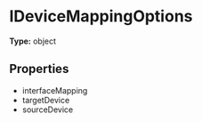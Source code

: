 # IDeviceMappingOptions


**Type:** object

## Properties
* interfaceMapping
* targetDevice
* sourceDevice
